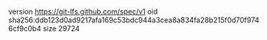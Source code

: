 version https://git-lfs.github.com/spec/v1
oid sha256:ddb123d0ad9217afa169c53bdc944a3cea8a834fa28b215f0d70f9746cf9c0b4
size 29724
